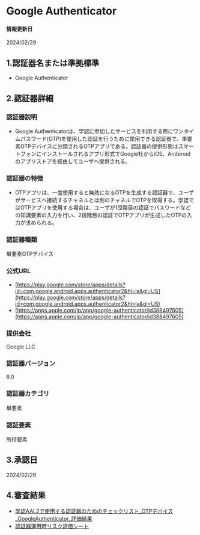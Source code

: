 # Google Authenticator

#### 情報更新日
  2024/02/29

## 1.認証器名または準拠標準
  - Google Authenticator

## 2.認証器詳細

### 認証器説明
  - Google Authenticatorは、学認に参加したサービスを利用する際にワンタイムパスワード(OTP)を使用した認証を行うために使用できる認証器で、単要素OTPデバイスに分類されるOTPアプリである。認証器の提供形態はスマートフォンにインストールされるアプリ形式でGoogle社からiOS、Andoroidのアプリストアを経由してユーザへ提供される。

### 認証器の特徴
  - OTPアプリは、一度使用すると無効になるOTPを生成する認証器で、ユーザがサービスへ接続するチャネルとは別のチャネルでOTPを取得する。学認ではOTPアプリを使用する場合は、ユーザが1段階目の認証でパスワードなどの知識要素の入力を行い、2段階目の認証でOTPアプリが生成したOTPの入力が求められる。

### 認証器種類
  単要素OTPデバイス

### 公式URL
  - [https://play.google.com/store/apps/details?id=com.google.android.apps.authenticator2&hl=ja&gl=US](https://play.google.com/store/apps/details?id=com.google.android.apps.authenticator2&hl=ja&gl=US)
  - [https://apps.apple.com/jp/app/google-authenticator/id388497605](https://apps.apple.com/jp/app/google-authenticator/id388497605)

### 提供会社
  Google LLC

### 認証器バージョン
  6.0

### 認証器カテゴリ
  単要素

### 認証要素
  所持要素

## 3.承認日
  2024/02/29

## 4.審査結果
  - [学認AAL2で使用する認証器のためのチェックリスト_OTPデバイス_GoogleAuthenticator_評価結果](../assets/checklist_g_authenticator.xlsx)
  - [認証器運用時リスク評価シート](../risk_assesment/)